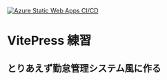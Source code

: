 [![Azure Static Web Apps CI/CD](https://github.com/saihe/Practice_VitePress/actions/workflows/azure-static-web-apps-salmon-island-0acbda700.yml/badge.svg?branch=main)](https://github.com/saihe/Practice_VitePress/actions/workflows/azure-static-web-apps-salmon-island-0acbda700.yml)

# VitePress 練習

## とりあえず勤怠管理システム風に作る
